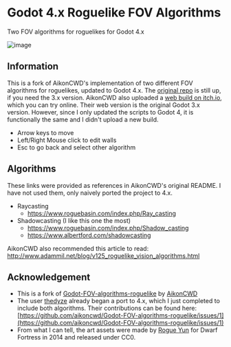 # Godot 4.x Roguelike FOV Algorithms
Two FOV algorithms for roguelikes for Godot 4.x

![image](https://i.imgur.com/1rU4JgF.gif)

## Information

This is a fork of AikonCWD's implementation of two different FOV algorithms for roguelikes, updated to Godot 4.x.
The [original repo](https://github.com/aikoncwd/Godot-FOV-algorithms-roguelike) is still up, if you need the 3.x version.
AikonCWD also uploaded a [web build on itch.io](https://aikoncwd.itch.io/godot-fov-algorithms-for-roguelikes), which you can try online.
Their web version is the original Godot 3.x version. However, since I only updated the scripts to Godot 4, it is functionally the same and I didn't upload a new build.

- Arrow keys to move
- Left/Right Mouse click to edit walls
- Esc to go back and select other algorithm

## Algorithms
These links were provided as references in AikonCWD's original README. I have not used them, only naively ported the project to 4.x.

- Raycasting
  - https://www.roguebasin.com/index.php/Ray_casting
- Shadowcasting (I like this one the most)
  - https://www.roguebasin.com/index.php/Shadow_casting
  - https://www.albertford.com/shadowcasting

AikonCWD also recommended this article to read: http://www.adammil.net/blog/v125_roguelike_vision_algorithms.html

## Acknowledgement
- This is a fork of [Godot-FOV-algorithms-roguelike](https://github.com/aikoncwd/Godot-FOV-algorithms-roguelike) by [AikonCWD](https://github.com/aikoncwd)
- The user [thedyze](https://github.com/thedyze) already began a port to 4.x, which I just completed to include both algorithms.
Their contributions can be found here: [https://github.com/aikoncwd/Godot-FOV-algorithms-roguelike/issues/1](https://github.com/aikoncwd/Godot-FOV-algorithms-roguelike/issues/1)
- From what I can tell, the art assets were made by [Rogue Yun](http://www.bay12forums.com/smf/index.php?topic=144897.0) for Dwarf Fortress in 2014 and released under CC0.
